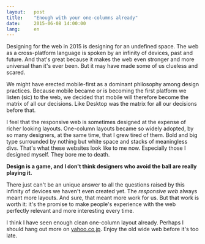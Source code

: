 ```yaml
---
layout:   post
title:    "Enough with your one-columns already"
date:     2015-06-08 14:00:00
lang:     en
---
```


Designing for the web in 2015 is designing for an undefined space. The web as a cross-platform language is spoken by an infinity of devices, past and future. And that's great because it makes the web even stronger and more universal than it's ever been. But it may have made some of us clueless and scared.

We might have erected mobile-first as a dominant philosophy among design practices. Because mobile became or is becoming the first platform we listen (sic) to the web, we decided that mobile will therefore become the matrix of all our decisions. Like Desktop was the matrix for all our decisions before that.

I feel that the responsive web is sometimes designed at the expense of richer looking layouts. One-column layouts became so widely adopted, by so many designers, at the same time, that I grew tired of them. Bold and big type surrounded by nothing but white space and stacks of meaningless divs. That's what these websites look like to me now. Especially those I designed myself. They bore me to death.

**Design is a game, and I don't think designers who avoid the ball are really playing it.**

There just can't be an unique answer to all the questions raised by this infinity of devices we haven't even created yet. The *responsive web* always meant more layouts. And sure, that meant more work for us. But that work is worth it: it's the promise to make people's experience with the web perfectly relevant and more interesting every time.

I think I have seen enough clean one-column layout already. Perhaps I should hang out more on [yahoo.co.jp](http://www.yahoo.co.jp). Enjoy the old wide web before it's too late.






